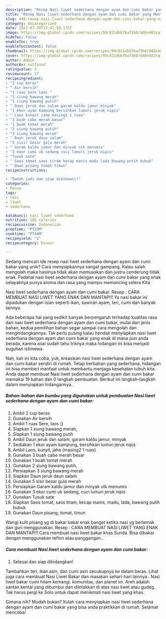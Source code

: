 ```yaml
---
description: "Resep Nasi liwet sederhana dengan ayam dan cumi bakar yang Mantap"
title: "Resep Nasi liwet sederhana dengan ayam dan cumi bakar yang Mantap"
slug: 448-resep-nasi-liwet-sederhana-dengan-ayam-dan-cumi-bakar-yang-mantap
category: Uncategorized
date: 2022-07-30T13:42:59.175Z
image: https://img-global.cpcdn.com/recipes/99c021dbb76af3b0/680x482cq70/nasi-liwet-sederhana-dengan-ayam-dan-cumi-bakar-foto-resep-utama.jpg
hideToc: false
enableToc: true
enableTocContent: false
thumbnail: https://img-global.cpcdn.com/recipes/99c021dbb76af3b0/680x482cq70/nasi-liwet-sederhana-dengan-ayam-dan-cumi-bakar-foto-resep-utama.jpg
cover: https://img-global.cpcdn.com/recipes/99c021dbb76af3b0/680x482cq70/nasi-liwet-sederhana-dengan-ayam-dan-cumi-bakar-foto-resep-utama.jpg
author: Admin
authorAv: notfound
ratingvalue: 3
reviewcount: 17
recipeingredient:
- "2 cup beras"
- " Air bersih"
- "1 ruas Sere laos "
- "1 siung bawang merah"
- "1 siung bawang putih"
- " Daun jeruk dan salam garam kaldu jamur minyak"
- "1 ekor ayam kampung bersihkan lumuri jeruk nipis"
- " Laos kunyit jahe masing2 1 ruas"
- "3 buah cabe merah besar"
- "1 buah tomat merah"
- "2 siung bawang putih"
- "3 siung bawang merah"
- " Daun jeruk daun salam"
- "5 sisir besar gula merah"
- " Garam kaldu jamur dan minyak utk menumis"
- "3 ekor cumi uk sedang cuci lumuri jeruk nipis"
- "Tusuk sate"
- " Saos tomat saos tiram kecap manis madu lada bawang putih bubuk"
- " Daun pisang tomat timun"
recipeinstructions:

- "Sudah jadi dan siap dinikmati!"
categories:
- Resep
tags:
- nasi
- liwet
- sederhana

katakunci: nasi liwet sederhana 
nutrition: 186 calories
recipecuisine: Indonesian
preptime: "PT25M"
cooktime: "PT44M"
recipeyield: "2"
recipecategory: Dinner

---
```





Sedang mencari ide resep nasi liwet sederhana dengan ayam dan cumi bakar yang unik? Cara menyiapkannya sangat gampang. Kalau salah mengolah maka hasilnya tidak akan memuaskan dan justru cenderung tidak enak. Padahal nasi liwet sederhana dengan ayam dan cumi bakar yang enak selayaknya punya aroma dan rasa yang mampu memancing selera Kita.





Nasi liwet sederhana dengan ayam dan cumi bakar. Resep : CARA MEMBUAT NASI LIWET YANG ENAK DAN MANTAP!!! Ya nasi bakar ini dipadukan dengan isian seperti ikan, suwiran ayam, teri, cumi dan banyak lainnya.

Ada beberapa hal yang sedikit banyak berpengaruh terhadap kualitas rasa dari nasi liwet sederhana dengan ayam dan cumi bakar, mulai dari jenis bahan, kedua pemilihan bahan segar sampai cara mengolah dan menghidangkannya. Tak perlu pusing kalau hendak menyiapkan nasi liwet sederhana dengan ayam dan cumi bakar yang enak di mana pun anda berada, karena asal sudah tahu triknya maka hidangan ini bisa menjadi suguhan istimewa.






Nah, kali ini kita coba, yuk, kreasikan nasi liwet sederhana dengan ayam dan cumi bakar sendiri di rumah. Tetap berbahan yang sederhana, hidangan ini bisa memberi manfaat untuk membantu menjaga kesehatan tubuh kita. Anda dapat membuat Nasi liwet sederhana dengan ayam dan cumi bakar memakai 19 bahan dan 0 langkah pembuatan. Berikut ini langkah-langkah dalam menyiapkan hidangannya.

<!--inarticleads1-->

##### Bahan-bahan dan bumbu yang digunakan untuk pembuatan Nasi liwet sederhana dengan ayam dan cumi bakar:

1. Ambil 2 cup beras
1. Gunakan  Air bersih
1. Ambil 1 ruas Sere, laos ()
1. Siapkan 1 siung bawang merah,
1. Siapkan 1 siung bawang putih
1. Ambil  Daun jeruk dan salam, garam kaldu jamur, minyak
1. Sediakan 1 ekor ayam kampung, bersihkan lumuri jeruk nipis
1. Ambil  Laos, kunyit, jahe (masing2 1 ruas)
1. Gunakan 3 buah cabe merah besar
1. Gunakan 1 buah tomat merah
1. Gunakan 2 siung bawang putih,
1. Persiapkan 3 siung bawang merah
1. Siapkan  Daun jeruk daun salam
1. Gunakan 5 sisir besar gula merah
1. Persiapkan  Garam kaldu jamur dan minyak utk menumis
1. Gunakan 3 ekor cumi uk sedang, cuci lumuri jeruk nipis
1. Gunakan Tusuk sate
1. Siapkan  Saos tomat, saos tiram, kecap manis, madu, lada, bawang putih bubuk
1. Gunakan  Daun pisang, tomat, timun


Wangi kulit pisang yg di bakar bakal enak banget ketika nasi yg berlemak dan guri menggunakan. Resep : CARA MEMBUAT NASI LIWET YANG ENAK DAN MANTAP!!! Cara membuat nasi liwet bakar khas Sunda. Bisa dibakar dengan menggunakan teflon atau panggangan.. 

<!--inarticleads2-->

##### Cara membuat Nasi liwet sederhana dengan ayam dan cumi bakar:


1. Selesai dan siap dihidangkan!

Tambahkan teri, ikan asin, dan cumi asin secukupnya ke dalam beras. Lihat juga cara membuat Nasi Liwet Bakar dan masakan sehari-hari lainnya.. Nasi liwet bakar cumi hitam kemangi. komunitas, dan planet ini. Areh adalah santan kental yang dibumbui dan diletakkan di atas nasi liwet atau gudeg. Tak harus pergi ke Solo untuk dapat menikmati nasi liwet yang khas. 

Gimana nih? Mudah bukan? Itulah cara menyiapkan nasi liwet sederhana dengan ayam dan cumi bakar yang bisa anda praktikkan di rumah. Selamat mencoba!
